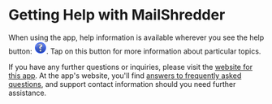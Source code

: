 # Getting Help with MailShredder

When using the app, help information is available wherever you see the help button: ![help button](buttonhelp-doc.png "Help Button"). Tap on this button for more information about particular topics.

<!--- Note that buttonhelp-doc.png is the same image as buttonhelp.png stored in ResultraLib. However, in the library
it is stored in a bundle resource, which is not accessable from the markdown/html help pages.
-->

If you have any further questions or inquiries, 
please visit the [website for this app][AppWebsite]. At the app's website, you'll find [answers to frequently asked questions][AppFaq], and support contact information should you need further assistance.


[AppWebsite]:http://mailshredder.resultra.com/support
[AppFaq]:http://mailshredder.resultra.com/support/faq